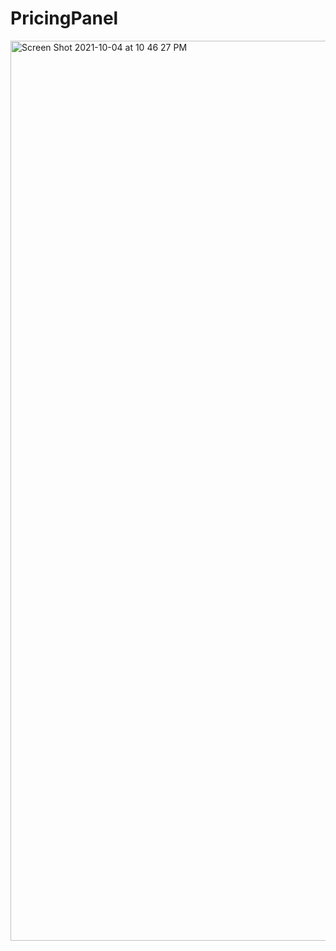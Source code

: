 # PricingPanel

<img width="1440" alt="Screen Shot 2021-10-04 at 10 46 27 PM" src="https://user-images.githubusercontent.com/90724993/135952235-a9e1b112-6855-4c22-a4c8-e58f7a336400.png">

